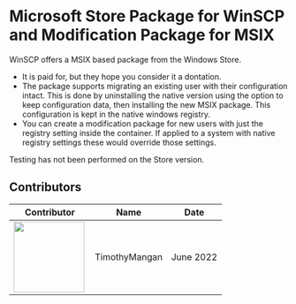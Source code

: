 # Microsoft Store Package for WinSCP and Modification Package for MSIX

WinSCP offers a MSIX based package from the Windows Store.
* It is paid for, but they hope you consider it a dontation.
* The package supports migrating an existing user with their configuration intact. This is done by uninstalling the native version using the option to keep configuration data, then installing the new MSIX package.  This configuration is kept in the native windows registry.
* You can create a modification package for new users with just the registry setting inside the container.  If applied to a system with native registry settings these would override those settings.



Testing has not been performed on the Store version.



## Contributors

| Contributor | Name | Date |
|----|----|----|
| [<img src="/media/Contributors/TimMangan.jpg" align="left" Height="128" />](/media/Contributors/TimMangan.jpg) | TimothyMangan | June 2022 |

